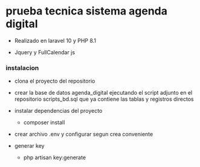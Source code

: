 # prueba tecnica sistema agenda digital
* Realizado en laravel 10 y PHP 8.1

* Jquery y FullCalendar js

### instalacion
* clona el proyecto del repositorio

* crear la base de datos agenda_digital ejecutando el script adjunto en el repositorio scripts_bd.sql que ya contiene las tablas y registros directos

* instalar dependencias del proyecto
  - composer install

* crear archivo .env y configurar segun crea conveniente

* generar key
  - php artisan key:generate

